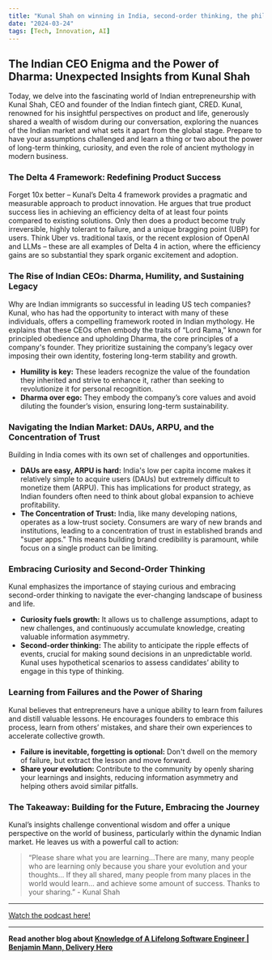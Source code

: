 ```yaml
---
title: "Kunal Shah on winning in India, second-order thinking, the philosophy of startups, and more"
date: "2024-03-24"
tags: [Tech, Innovation, AI]
---
```


## The Indian CEO Enigma and the Power of Dharma: Unexpected Insights from Kunal Shah

Today, we delve into the fascinating world of Indian entrepreneurship with Kunal Shah, CEO and founder of the Indian fintech giant, CRED. Kunal, renowned for his insightful perspectives on product and life, generously shared a wealth of wisdom during our conversation, exploring the nuances of the Indian market and what sets it apart from the global stage. Prepare to have your assumptions challenged and learn a thing or two about the power of long-term thinking, curiosity, and even the role of ancient mythology in modern business.

### The Delta 4 Framework: Redefining Product Success

Forget 10x better – Kunal’s Delta 4 framework provides a pragmatic and measurable approach to product innovation. He argues that true product success lies in achieving an efficiency delta of at least four points compared to existing solutions. Only then does a product become truly irreversible, highly tolerant to failure, and a unique bragging point (UBP) for users. Think Uber vs. traditional taxis, or the recent explosion of OpenAI and LLMs – these are all examples of Delta 4 in action, where the efficiency gains are so substantial they spark organic excitement and adoption.

### The Rise of Indian CEOs: Dharma, Humility, and Sustaining Legacy

Why are Indian immigrants so successful in leading US tech companies? Kunal, who has had the opportunity to interact with many of these individuals, offers a compelling framework rooted in Indian mythology. He explains that these CEOs often embody the traits of “Lord Rama,” known for principled obedience and upholding Dharma, the core principles of a company's founder. They prioritize sustaining the company’s legacy over imposing their own identity, fostering long-term stability and growth.

- **Humility is key:** These leaders recognize the value of the foundation they inherited and strive to enhance it, rather than seeking to revolutionize it for personal recognition.
- **Dharma over ego:** They embody the company’s core values and avoid diluting the founder’s vision, ensuring long-term sustainability.

### Navigating the Indian Market: DAUs, ARPU, and the Concentration of Trust

Building in India comes with its own set of challenges and opportunities.

- **DAUs are easy, ARPU is hard:** India's low per capita income makes it relatively simple to acquire users (DAUs) but extremely difficult to monetize them (ARPU). This has implications for product strategy, as Indian founders often need to think about global expansion to achieve profitability.
- **The Concentration of Trust:** India, like many developing nations, operates as a low-trust society. Consumers are wary of new brands and institutions, leading to a concentration of trust in established brands and "super apps." This means building brand credibility is paramount, while focus on a single product can be limiting.

### Embracing Curiosity and Second-Order Thinking

Kunal emphasizes the importance of staying curious and embracing second-order thinking to navigate the ever-changing landscape of business and life.

- **Curiosity fuels growth:** It allows us to challenge assumptions, adapt to new challenges, and continuously accumulate knowledge, creating valuable information asymmetry.
- **Second-order thinking:** The ability to anticipate the ripple effects of events, crucial for making sound decisions in an unpredictable world. Kunal uses hypothetical scenarios to assess candidates’ ability to engage in this type of thinking.

### Learning from Failures and the Power of Sharing

Kunal believes that entrepreneurs have a unique ability to learn from failures and distill valuable lessons. He encourages founders to embrace this process, learn from others’ mistakes, and share their own experiences to accelerate collective growth.

- **Failure is inevitable, forgetting is optional:** Don't dwell on the memory of failure, but extract the lesson and move forward.
- **Share your evolution:** Contribute to the community by openly sharing your learnings and insights, reducing information asymmetry and helping others avoid similar pitfalls.

### The Takeaway: Building for the Future, Embracing the Journey

Kunal’s insights challenge conventional wisdom and offer a unique perspective on the world of business, particularly within the dynamic Indian market. He leaves us with a powerful call to action:

> “Please share what you are learning…There are many, many people who are learning only because you share your evolution and your thoughts… If they all shared, many people from many places in the world would learn… and achieve some amount of success. Thanks to your sharing.” - Kunal Shah

---

<a href="https://youtube.com/watch?v=EgBOVDzUUAA" target="_blank">Watch the podcast here!</a>

---

**Read another blog about [Knowledge of A Lifelong Software Engineer | Benjamin Mann, Delivery Hero](./20240430-benjaminmann-eo)**
